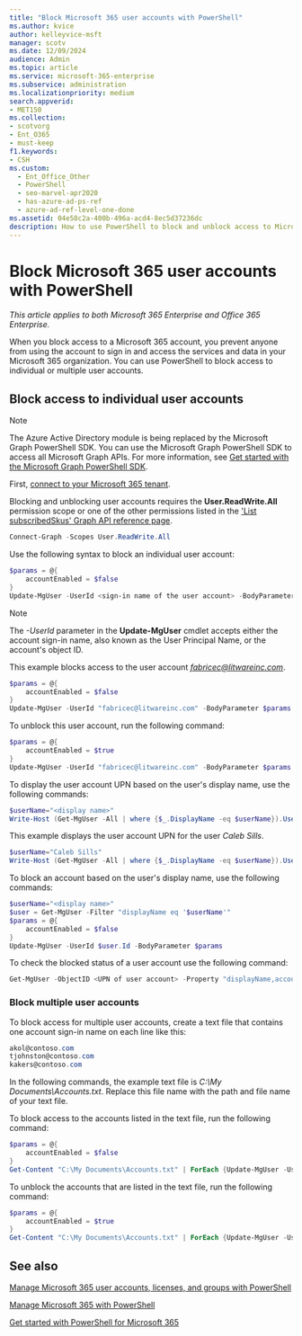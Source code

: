```yaml
---
title: "Block Microsoft 365 user accounts with PowerShell"
ms.author: kvice
author: kelleyvice-msft
manager: scotv
ms.date: 12/09/2024
audience: Admin
ms.topic: article
ms.service: microsoft-365-enterprise
ms.subservice: administration
ms.localizationpriority: medium
search.appverid:
- MET150
ms.collection: 
- scotvorg
- Ent_O365
- must-keep
f1.keywords:
- CSH
ms.custom:
  - Ent_Office_Other
  - PowerShell
  - seo-marvel-apr2020
  - has-azure-ad-ps-ref
  - azure-ad-ref-level-one-done
ms.assetid: 04e58c2a-400b-496a-acd4-8ec5d37236dc
description: How to use PowerShell to block and unblock access to Microsoft 365 accounts.
---
```


# Block Microsoft 365 user accounts with PowerShell

*This article applies to both Microsoft 365 Enterprise and Office 365 Enterprise.*

When you block access to a Microsoft 365 account, you prevent anyone from using the account to sign in and access the services and data in your Microsoft 365 organization. You can use PowerShell to block access to individual or multiple user accounts.

## Block access to individual user accounts

>[!NOTE]
> The Azure Active Directory module is being replaced by the Microsoft Graph PowerShell SDK. You can use the Microsoft Graph PowerShell SDK to access all Microsoft Graph APIs. For more information, see [Get started with the Microsoft Graph PowerShell SDK](/powershell/microsoftgraph/get-started).

First, [connect to your Microsoft 365 tenant](connect-to-microsoft-365-powershell.md).

Blocking and unblocking user accounts requires the **User.ReadWrite.All** permission scope or one of the other permissions listed in the ['List subscribedSkus' Graph API reference page](/graph/api/subscribedsku-list).

```powershell
Connect-Graph -Scopes User.ReadWrite.All
```

Use the following syntax to block an individual user account:

```powershell
$params = @{
	accountEnabled = $false
}
Update-MgUser -UserId <sign-in name of the user account> -BodyParameter $params
```

> [!NOTE]
> The *-UserId* parameter in the **Update-MgUser** cmdlet accepts either the account sign-in name, also known as the User Principal Name, or the account's object ID.

This example blocks access to the user account *fabricec@litwareinc.com*.

```powershell
$params = @{
	accountEnabled = $false
}
Update-MgUser -UserId "fabricec@litwareinc.com" -BodyParameter $params
```

To unblock this user account, run the following command:

```powershell
$params = @{
	accountEnabled = $true
}
Update-MgUser -UserId "fabricec@litwareinc.com" -BodyParameter $params
```

To display the user account UPN based on the user's display name, use the following commands:

```powershell
$userName="<display name>"
Write-Host (Get-MgUser -All | where {$_.DisplayName -eq $userName}).UserPrincipalName

```

This example displays the user account UPN for the user  *Caleb Sills*.

```powershell
$userName="Caleb Sills"
Write-Host (Get-MgUser -All | where {$_.DisplayName -eq $userName}).UserPrincipalName
```

To block an account based on the user's display name, use the following commands:

```powershell
$userName="<display name>"
$user = Get-MgUser -Filter "displayName eq '$userName'"
$params = @{
	accountEnabled = $false
}
Update-MgUser -UserId $user.Id -BodyParameter $params
```

To check the blocked status of a user account use the following command:

```powershell
Get-MgUser -ObjectID <UPN of user account> -Property "displayName,accountEnabled" | Select displayName, accountEnabled
```

### Block multiple user accounts

To block access for multiple user accounts, create a text file that contains one account sign-in name on each line like this:

  ```powershell
akol@contoso.com
tjohnston@contoso.com
kakers@contoso.com
  ```

In the following commands, the example text file is *C:\My Documents\Accounts.txt*. Replace this file name with the path and file name of your text file.

To block access to the accounts listed in the text file, run the following command:

```powershell
$params = @{
	accountEnabled = $false
}
Get-Content "C:\My Documents\Accounts.txt" | ForEach {Update-MgUser -UserId $_ -BodyParameter $params}
```

To unblock the accounts that are listed in the text file, run the following command:

```powershell
$params = @{
	accountEnabled = $true
}
Get-Content "C:\My Documents\Accounts.txt" | ForEach {Update-MgUser -UserId $_ -BodyParameter $params}
```

## See also

[Manage Microsoft 365 user accounts, licenses, and groups with PowerShell](manage-user-accounts-and-licenses-with-microsoft-365-powershell.md)

[Manage Microsoft 365 with PowerShell](manage-microsoft-365-with-microsoft-365-powershell.md)

[Get started with PowerShell for Microsoft 365](getting-started-with-microsoft-365-powershell.md)
